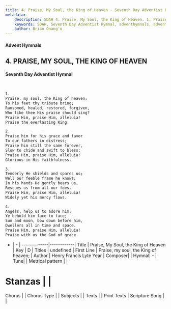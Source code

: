 ```yaml
---
title: 4. Praise, My Soul, the King of Heaven - Seventh Day Adventist Hymnal
metadata:
    description: SDAH 4. Praise, My Soul, the King of Heaven. 1. Praise, my soul, the King of heaven; To his feet thy tribute bring; Ransomed, healed, restored, forgiven, Who like thee His praise should sing? Praise Him, praise Him, alleluia! Praise the everlasting King.
    keywords: SDAH, Seventh Day Adventist Hymnal, adventhymnals, advent hymnals, Praise, My Soul, the King of Heaven, Praise, my soul, the King of heaven; 
    author: Brian Onang'o
---
```


#### Advent Hymnals
## 4. PRAISE, MY SOUL, THE KING OF HEAVEN
#### Seventh Day Adventist Hymnal

```txt


1.
Praise, my soul, the King of heaven;
To his feet thy tribute bring;
Ransomed, healed, restored, forgiven,
Who like thee His praise should sing?
Praise Him, praise Him, alleluia!
Praise the everlasting King.

2.
Praise him for his grace and favor
To our fathers in distress;
Praise him still the same forever,
Slow to chide and swift to bless:
Praise Him, praise Him, alleluia!
Glorious in His faithfulness.

3.
Tenderly He shields and spares us;
Well our feeble frame he knows;
In his hands He gently bears us,
Rescues us from all our foes.
Praise Him, praise Him, alleluia!
Widely yet his mercy flows.

4.
Angels, help us to adore him;
Ye behold him face to face;
Sun and moon, bow down before him,
Dwellers all in time and space.
Praise Him, praise Him, alleluia!
Praise with us the God of grace.


```

- |   -  |
-------------|------------|
Title | Praise, My Soul, the King of Heaven |
Key | D |
Titles | undefined |
First Line | Praise, my soul, the King of heaven; |
Author | Henry Francis Lyte
Year | 
Composer|  |
Hymnal|  - |
Tune|  |
Metrical pattern | |
# Stanzas |  |
Chorus |  |
Chorus Type |  |
Subjects |  |
Texts |  |
Print Texts | 
Scripture Song |  |
  
